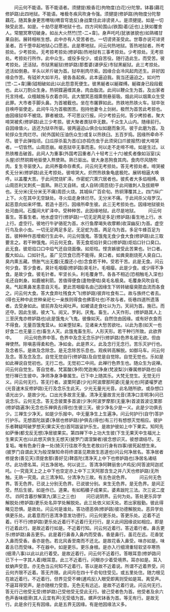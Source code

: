 <!-- { "loadSidebar": true } -->
　　问云何不能语。答不能语者。须揵提(极香花)拘物度(白花)分陀黎。钵暮(藕花修妒路)此四地狱。不能语。唯极冬疾风吹身令强。须揵提(修妒路)拘物度分陀黎藕花。随其象身更苦喟喘(喟音穹诡反)身战栗住此诽谤贤人。是须揵提。如是一切殃受此苦。如是。十劫尽是寒地狱十也。四方间轮围山(铁围)着(近也)上狭如覆舍人。常闇冥寒切破身。如丛大火然竹[竺-二+韋]。身声吒吒(犹骇骇貌也)如熟橘甘果自剖。展转相枨生想。此中亦有人受苦者也。一切谤贤圣受此。世尊亦说可诽贤圣者。百千堕卒起地狱心口愿恶。此是寒地狱。问云何热地狱。答热地狱者。所考掠处。少考掠处。无考掠考掠处(修妒路)热地狱有三事考掠处。少考掠处。无考掠处。考掠处行所作。此中众生。或役多役少。或自苦役。随行造此生。而受苦。彼考掠处。还活狱。市狱黑綖狱(修妒路)那耆婆(谌伊反)市狱黑綖狱。此三考掠处。还活如倒悬。羊头以斧斤破为首。狱卒削肉尽索。因缘合会冷风起肉还生。非好因缘会作苦。有钺斧大如半月。彼各各起疾。此本逼迫我。我当还逼迫之。如刈竹[竺-二+韋]虅(钺相破如此)以此怨意死便生。彼黑綖者以綖磔缚。綖磔身已段段截也。此以刀割众生身。热铜鍱遍缠其身。肉血脂流。此间以鞭众生为首。及出家者托言持戒。众檀越施与衣着亦同。此大闇冥恶烟熏倒悬驱吸。烟此间以烟熏众生受此罪。大市者手脚头鼻。为首被截也。坐在市屠罪如此。热铁地热铁火车。狱卒张目唤呼驱使走。此间牛马为首极困苦。抱持他妻令上剑树。极然为首苦此考掠也。由因缘狱卒不被烧。罪者被烧。不可思议行报。问少考掠云何。答少拷掠者。聚大啼哭被炙(修妒路)此三少考掠。彼大聚者畏狱卒无数。千众生入山内。随缘前行。自因缘值火。适还为狱卒所驱。彼两逼迫山俱合似如磨而象河。彼于此磨为首。及轮拶众生肉烂尽。(轮外国轮压油伤众生)或复以热铁臼。五百岁捣。因缘所牵命不尽。彼于此弹指顷。臼瓜拶杀虱为首(臼亦捣伤虫于此须臾臼爪彼报然)彼大啼哭者。一切皆然。山周匝崩。峻恶狱卒无事而恚。何以走不走啼不啼。如是生过。以热铁椎击破首。此间人为重事(外国考囚重者八十轻考三十六)被炙者像如浴室(尖头屋)炽然铜屑地驱使入熬使熟。熟已驱出。彼大身恶狗食其肉。食肉尽风随吹肉。复生寻驱使入。此间养蚕命存煮炙。问云何无考掠处。答无考掠处者。啼哭被炙无分米(修妒路)此无考掠处。彼啼哭大。炽然热铁象龟底极陀。展转相逼大唤呼。以盖覆大苦。于此间焚烧旷泽。作密蛇穴熏穴居者也。彼炙者大多焰相缚。铁山周匝利叉刺炙一面熟。熟已叉自转。或人自转(周匝绕)于此间锥刺人及拔翅甲也。无分米(无分米无不痛)周匝火烧。其城纵广百俞旬。热铜薄覆其上。四门纵广上下。火在其中无空缺处。寻火焰走身体烂尽。无分米不痛。于此间杀父母罗汉。起恶意向如来坏僧。若造十恶行。因缘所牵生彼。此三无考掠处也。因缘地狱彼处处河曲间。石腹间大旷泽中。受种种苦。此因缘地狱。此尽是地狱。
　　问云何畜生。答畜生者。地水虚空行(修妒路)一切无足两足多足(修妒路)畜生地上行。水上行。虚空行。彼地行牛驴骆驼为首。水行鱼摩竭失收摩赖(收深幽反)为首。虚空行鸟及余小虫。一切无足两足多足。无足蛇为首。两足乌为首。多足牛蜂百足为首。彼种种作恶增痴行生此中。问云何饿鬼。答饿鬼无食少食大食(修妒路)此三取要言之。若干种饿鬼。问云何无食。答无食炬焰针臭口(修妒路)炬焰口针口臭口。此无食。彼炬焰口口中焰气还自烧面像。如炬柱。悭贪嫉彼受此苦果也。针口者。腹大如山。口如针孔。虽广见饮食已而不能得。臭口者。如粪臭剧烧死人臭自口。臭内熏五藏。愤胀气出无腹(无腹还小也)念食若干种。受若干苦。此是无食。问云何少食。答少食者。臭针毛咽瘿(修妒路)臭毛针。毛咽瘿。此是少食。或少得不净食。是故少食。彼毛针者。牢坚长头。利毛覆身节。各各不相近(恐相触毛入深也)毛还自刺身。如鹿被利箭。苦值得便食(逢物便啮)臭毛名极臭。毛覆身风吹自毛臭。气起熏鼻发恚意自灭毛。更此苦咽瘿名由己因缘生下转转破瘿臭脓血流而各食之。问云何大食。答大食弃吐残食大飞(修妒路)彼弃吐食有二。故与族终亡者去。(得也无种中此世种亲祀七一亲族则得食也佛答吐也)不故与者。街巷四道所遗落者。去受身如此。彼前弃及吐闻吐声。如被请走食吐以为力。天祠为首。施已。而还夺。因此生彼。彼大飞。阅又。罗刹。厌鬼。畜生。人天作形。(修妒路其人上三至厌鬼亦修妒路也)此是饿鬼火飞鬼。彼像如天。自然住由因缘。或有好衣食而不得食。无量百饿鬼营从。如亲堕狱来。见诸亲大愁苦欲吐。以此为患(如天一也好食二也无量三也)畜生人天。此饿鬼畜生形。人形天形。若干种行所致。此欲界中。
　　问云何色界中答。色界中及念无念乐护行(修妒路)色界名彼无欲。但由禅使然。除嗔恚得柔和色。净如金。此是界义。此及念行无念行。苦乐灭护行也。及念者乐。是故及念除念。是无念除苦乐息也。观疾转高解脱。如御马车。问云何及念。答及念及念。自觉无觉自行(修妒路)及自觉是自觉除。自觉无觉也。乐如是如此禅说自觉初也。无行二也。无觉初二中间。此禅行色界生也。随众生为说禅。问云何自觉生。答自觉者。梵富酸(净师)梵迦夷(净身)梵波梨沙(眷属修妒路也)自觉行禅已生彼中。净师净身净眷属生。已下中上随其乐。大梵无觉生。无觉无行义。问云何无行。答无行者。波栗阿婆(少光)阿波摩那阿婆(无量光也)阿婆嘬罗遮(光音速末反修妒路)无行及念乐生此天。少光无量光光音。此名随所欲。或杂想口语光出少。是故少光。口出光多故言无量。清净无量故言光音(清净口言明净)问已说念乐。云何无念。答无念彼栗多首波(少净)阿波罗摩那(无量净)首波首波讫栗那(修妒路遍净)无念也乐禅俱去(得也)生彼三天。彼少净名少是一义。此是少功俱去少。三禅生少净天。如是少乐报中。中无量净生上生遍净。问云何护行(自守)答护行护乐。无想首陀跋婆(净居也修妒路)护俱去(得也)有三行有想想灭觉相应。彼护乐者鞞疑呵破罗想天(果实天也)首阿跋娑护乐生。是故护彼如上中下果实。知阿先如萨倕(都戈反无想)净居彼果实。第四禅下中上功大生彼(下生无果天中生福光上生果实天也)以此想灭俱生无想天(披罗门谓涅槃者)彼念想识灭。彼想谓结尽。无复垢。唯有色身行身一处(猗灭行往故不免生老故曰行身有四事)彼死起想生来。(披罗门自谓此天为般涅槃知命将终谓圣见欺故生恶道也)问云何净居名。答净居者修提舍(善见天)须提舍那(善好见)鞞首陀(清净天上中下也修妒路也)净居名诸结尽。此功德名耳。问五净居地。何以说三。答清净阿鞞丽舍(卢鸡反)阿答波阿迦贰吒。(一究竟天上之上中下也空定亦上中下三天阿那含生之并八天也修妒路)无所触。无熟一究竟。此三清净知。分清净为三故。有五色说色界。
　　问云何无色界。答无色界。已说上分别无色界。已说彼分别。来生无色界。是无色界。是间正受。然后生彼。如是作已。道果。有如稻穬子成果实。婆素跋陀三法。次三说二度尽。
四阿含暮抄解第九(第三之三也)
　　问已说阴界。云何为处。答处更乐异学解脱处(修妒路)更乐处名异学处解脱处。此三处依义如天处。若出家殷勤。彼此得睹见恐惧。是故处。问云何是谁处。答功德恶俱(修妒路)彼功德解脱处。恶异学处俱更乐处。此着意而行恶清净意发功德行。问云何更乐处。答更乐处。近着不近着。行不行(修妒路)更乐处近着行不近着行无行行。是义此间因缘说如相应。即是行近着此行。是故近着行如是。不近着行知。问云何近着行。答近着行者。鼻舌更乐(修妒路)鼻舌更乐。此是着行鼻香入鼻内而受香。香是鼻行。虽花在远。花香犹入鼻而受香。香亦是色。若北风香至南而不还北。是故花香入鼻受。味亦如是。味着舌已而受味。不在器中。如是更乐。更乐身根。是亦入行细滑重轻软坚卒寒热(细滑八事)以此以此行着受。是故近着行。问云何不近着行。答眼耳意(修妒路问已下十一字其人着)眼耳意。此三不近着行。问眼亦少着受境界。耳亦如是。耳入蚊蚋声受意。亦无色当云何知不近着行。答以是故不近着说。所谓不近着界受。问云何齐限不近着。答无齐限。此间月在四十千俞旬住受见。或五里处住。随力根见在故近着行。不近着行。但界见受不蜱(逋鸡反)入眼受即离则受如是耳。离受声。不逼耳得受声。是亦随根力受意。无色无有远近。是故不近着行说。问云何无行。答无行己他受无受(修妒路)己受他受无受此无行。彼己受者色为首。他受者及余六色声香味细滑(其人云宜有声)无受墙为首。螺声优钵香为首。等无有行。是故无行。此是余行无有因缘。此是五界无因缘。有是他因缘法义多。
